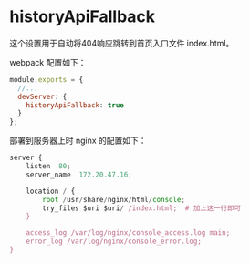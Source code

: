 # historyApiFallback

这个设置用于自动将404响应跳转到首页入口文件 index.html。

webpack 配置如下：

```js
module.exports = {
  //...
  devServer: {
    historyApiFallback: true
  }
};
```

部署到服务器上时 nginx 的配置如下：

```js
server {
    listen  80;
    server_name  172.20.47.16;

    location / {
        root /usr/share/nginx/html/console;
        try_files $uri $uri/ /index.html;  # 加上这一行即可
    }

    access_log /var/log/nginx/console_access.log main;
    error_log /var/log/nginx/console_error.log;
}
```
